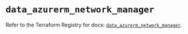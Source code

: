# `data_azurerm_network_manager`

Refer to the Terraform Registry for docs: [`data_azurerm_network_manager`](https://registry.terraform.io/providers/hashicorp/azurerm/4.43.0/docs/data-sources/network_manager).
